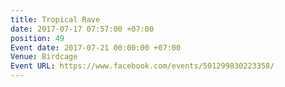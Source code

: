 ```yaml
---
title: Tropical Rave
date: 2017-07-17 07:57:00 +07:00
position: 49
Event date: 2017-07-21 00:00:00 +07:00
Venue: Birdcage
Event URL: https://www.facebook.com/events/501299830223358/
---
```



